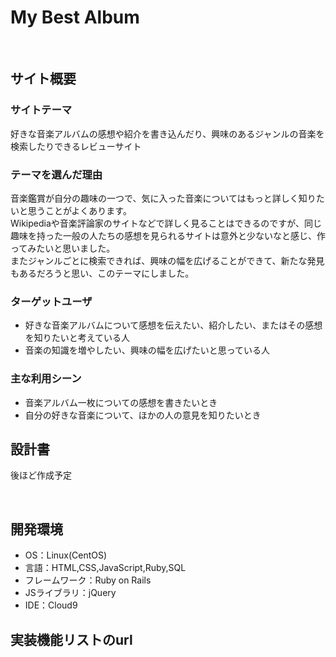# My Best Album
​
## サイト概要
### サイトテーマ
好きな音楽アルバムの感想や紹介を書き込んだり、興味のあるジャンルの音楽を検索したりできるレビューサイト

### テーマを選んだ理由
音楽鑑賞が自分の趣味の一つで、気に入った音楽についてはもっと詳しく知りたいと思うことがよくあります。  
Wikipediaや音楽評論家のサイトなどで詳しく見ることはできるのですが、同じ趣味を持った一般の人たちの感想を見られるサイトは意外と少ないなと感じ、作ってみたいと思いました。  
またジャンルごとに検索できれば、興味の幅を広げることができて、新たな発見もあるだろうと思い、このテーマにしました。


### ターゲットユーザ
*  好きな音楽アルバムについて感想を伝えたい、紹介したい、またはその感想を知りたいと考えている人 
*  音楽の知識を増やしたい、興味の幅を広げたいと思っている人
​

### 主な利用シーン
*  音楽アルバム一枚についての感想を書きたいとき
*  自分の好きな音楽について、ほかの人の意見を知りたいとき
​

## 設計書
後ほど作成予定
<!--テーマを設定・提出する時点では不要です-->
​
## 開発環境
- OS：Linux(CentOS)
- 言語：HTML,CSS,JavaScript,Ruby,SQL
- フレームワーク：Ruby on Rails
- JSライブラリ：jQuery
- IDE：Cloud9
​

## 実装機能リストのurl


<!-- ## 使用素材 >
<!-- 外部サービスの画像素材・音声素材を使用した場合は、必ずサービス名とURLを明記してください。-->
<!-- アプリケーションの実装に使用したgem/bootstrapのリファレンスなどの記載は不要です。-->
<!-- 使用しない場合は、使用素材の項目をREADMEから削除してください。-->